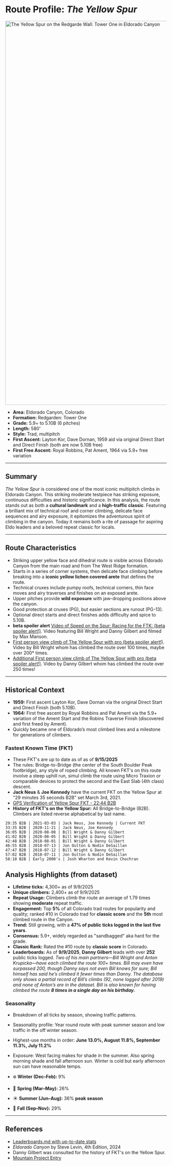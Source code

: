 # Route Profile: *The Yellow Spur*  

<img src="https://github.com/HarvestMondello/Colorado-climbing-route-analysis/blob/main/assets/yellow-spur.png" alt="The Yellow Spur on the Redgarde Wall: Tower One in Eldorado Canyon" width="1200"/>

- **Area:** Eldorado Canyon, Colorado  
- **Formation:** Redgarden: Tower One 
- **Grade:** 5.9+ to 5.10B (6 pitches)  
- **Length:** 580' 
- **Style:** Trad, multipitch  
- **First Ascent:** Layton Kor, Dave Dornan, 1959 aid via original Direct Start and Direct Finish (both are now 5.10B free)
- **First Free Ascent:** Royal Robbins, Pat Ament, 1964 via 5.9+ free variation

---

## Summary  
*The Yellow Spur* is considered one of the most iconic multipitch climbs in Eldorado Canyon. This striking moderate testpiece has striking exposure, continuous difficulties and historic significance. In this analysis, the route stands out as both a **cultural landmark** and a **high-traffic classic**. Featuring a brilliant mix of technical roof and corner climbing, delicate face sequences and airy exposure, it epitomizes the adventurous spirit of climbing in the canyon. Today it remains both a rite of passage for aspiring Eldo leaders and a beloved repeat classic for locals.  

---

## Route Characteristics  
- Striking upper yellow face and dihedral route is visible across Eldorado Canyon from the main road and from The West Ridge formation.  
- Starts in a series of corner systems, then delicate face climbing before breaking into a **iconic yellow lichen covered arete** that defines the route.  
- Technical cruxes include pumpy roofs, technical corners, thin face moves and airy traverses and finishes on an exposed arete.  
- Upper pitches provide **wild exposure** with jaw-dropping positions above the canyon.  
- Good protection at cruxes (PG), but easier sections are runout (PG-13).  
- Optional direct starts and direct finishes adds difficulty and spice to 5.10B.
- **beta spoiler alert** [Video of Speed on the Spur: Racing for the FTK: (beta spoiler alert!)](https://www.youtube.com/watch?v=WDn1XcV5hJI&list=PLdYfjeJrovHhrMzAA3YUGYAswMBKV19ZX). Video featuring Bill Wright and Danny Gilbert and filmed by Max Manson.
- [First person view climb of The Yellow Spur with pro (beta spoiler alert!)](https://www.youtube.com/watch?v=kk001Z8Sg9o&list=PLdYfjeJrovHhrMzAA3YUGYAswMBKV19ZX). Video by Bill Wright whom has climbed the route over 100 times, maybe over 200* times.
- [Additional First person view climb of The Yellow Spur with pro (beta spoiler alert!)](ttps://www.youtube.com/watch?v=sjsig6fEoqQ&list=PLdYfjeJrovHhrMzAA3YUGYAswMBKV19ZX). Video by Danny Gilbert whom has climbed the route over 250 times!

---

## Historical Context  
- **1959:** First ascent Layton Kor, Dave Dornan via the original Direct Start and Direct Finish (both 5.10B).
- **1964:** First free ascent by Royal Robbins and Pat Ament via the 5.9+ variation of the Ament Start and the Robins Traverse Finish (discovered and first freed by Ament).
- Quickly became one of Eldorado’s most climbed lines and a milestone for generations of climbers.  

### Fastest Known Time (FKT) 
- These FKT's are up to date as of as of **9/15/2025**
- The rules: Bridge-to-Bridge (the center of the South Boulder Peak footbridge), any style of roped climbing. All known FKT's on this route involve a steep uphill run,  simul climb the route using Micro Traxion or comparable devices to protect the second and the East Slab (4th class) descent. 
- **Jack Neus** & **Joe Kennedy** have the current FKT on the Yellow Spur at "29 minutes 35 seconds B2B" set March 3rd, 2021.
- [GPS Verification of Yellow Spur FKT - 22:44 B2B ](https://www.strava.com/activities/6769287759)   
- **History of FKT's on the Yellow Spur:** All Bridge-to-Bridge (B2B). Climbers are listed reverse alphabetical by last name.  

```
29:35 B2B | 2021-03-03 | Jack Neus, Joe Kennedy | Current FKT
33:35 B2B | 2020-11-21 | Jack Neus, Joe Kennedy 
36:05 B2B | 2020-08-08 | Bill Wright & Danny Gilbert
41:02 B2B | 2020-08-05 | Bill Wright & Danny Gilbert
42:48 B2B | 2018-08-01 | Bill Wright & Danny Gilbert
46:55 B2B | 2018-07-13 | Jon Oulton & Nodin DeSaillan
47:47 B2B | 2018-07-12 | Bill Wright & Danny Gilbert
57:02 B2B | 2018-07-11 | Jon Oulton & Nodin DeSaillan
58:10 B2B | Early 2000's | Josh Wharton and Kevin Chochran 
```

## Analysis Highlights (from dataset)  
- **Lifetime ticks:** 4,300+ as of 9/9/2025  
- **Unique climbers:** 2,400+ as of 9/9/2025 
- **Repeat Usage:** Climbers climb the route an average of 1.79 times showing **moderate** repeat traffic.  
- **Engagement:** Top **5%** of all Colorado trad routes for popularity and quality; ranked #10 in Colorado trad for **classic score** and the **5th** most climbed route in the Canyon.
- **Trend:** Still growing, with a **47% of public ticks logged in the last five years**.
- **Consensus:** 5.9+, widely regarded as "sandbagged" aka hard for the grade.  
- **Classic Rank:** Rated the #10 route by **classic score** in Colorado.  
- **Leaderboards:** As of **9/9/2025**, **Danny Gilbert** leads with over **252** public ticks logged. *Two of his main partners—Bill Wright and Anton Krupicka—have each climbed the route 100+ times. Bill may even have surpassed 200, though Danny says not even Bill knows for sure; Bill himself has said he’s climbed it fewer times than Danny. The database only shows a partial record of Bill’s climbs (92, none logged after 2019) and none of Anton’s are in the dataset. Bill is also known for having climbed the route **8 times in a single day on his birthday.***


### Seasonality 
- Breakdown of all ticks by season, showing traffic patterns.
- Seasonality profile: Year round route with peak summer season and low traffic in the off winter season. 
- Highest-use months in order: **June 13.0%, August 11.8%, September 11.3%, July 11.2%**  
- Exposure: West facing makes for shade in the summer. Also spring morning shade and fall afternoon sun. Winter is cold but early afternoon sun can have reasonable temps.

- ❄️ **Winter (Dec–Feb):** 9%  
- 🌸 **Spring (Mar–May):** 26%  
- ☀️ **Summer (Jun–Aug):** 36%  **peak season**
- 🍂 **Fall (Sep–Nov):** 29% 

---

## References  
- [Leaderboards.md with up-to-date stats](https://github.com/HarvestMondello/Colorado-climbing-route-analysis/blob/main/docs/leaderboards.md)  
- *Eldorado Canyon* by Steve Levin, 4th Edition, 2024 
- Danny Gilbert was consulted for the history of FKT's on the Yellow Spur. 
- [Mountain Project Entry](https://www.mountainproject.com/route/105748657/the-yellow-spur)  




